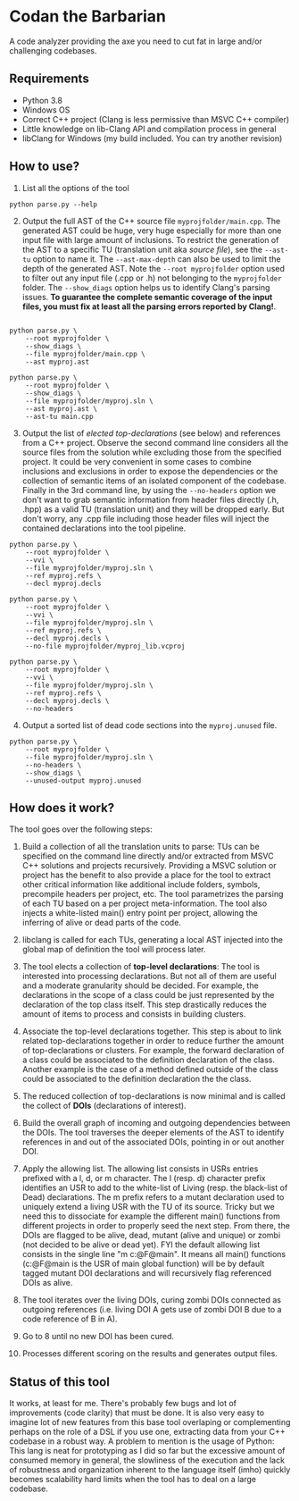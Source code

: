 # Codan the Barbarian
A code analyzer providing the axe you need to cut fat in large and/or challenging codebases.

## Requirements
- Python 3.8
- Windows OS
- Correct C++ project (Clang is less permissive than MSVC C++ compiler)
- Little knowledge on lib-Clang API and compilation process in general
- libClang for Windows (my build included. You can try another revision)

## How to use?
1. List all the options of the tool
```
python parse.py --help
```

2. Output the full AST of the C++ source file `myprojfolder/main.cpp`. The generated AST could be huge, very huge especially for more than one input file with large amount of inclusions. To restrict the generation of the AST to a specific TU (translation unit aka *source file*), see the `--ast-tu` option to name it. The `--ast-max-depth` can also be used to limit the depth of the generated AST. Note the `--root myprojfolder` option used to filter out any input file (.cpp or .h) not belonging to the `myprojfolder` folder. The `--show_diags` option helps us to identify Clang's parsing issues. **To guarantee the complete semantic coverage of the input files, you must fix at least all the parsing errors reported by Clang!**.
```

python parse.py \
    --root myprojfolder \
    --show_diags \
    --file myprojfolder/main.cpp \
    --ast myproj.ast
   
python parse.py \
    --root myprojfolder \
    --show_diags \
    --file myprojfolder/myproj.sln \
    --ast myproj.ast \
    --ast-tu main.cpp
```

3. Output the list of *elected top-declarations* (see below) and references from a C++ project. Observe the second command line considers all the source files from the solution while excluding those from the specified project. It could be very convenient in some cases to combine inclusions and exclusions in order to expose the dependencies or the collection of semantic items of an isolated component of the codebase. Finally in the 3rd command line, by using the `--no-headers` option we don't want to grab semantic information from header files directly (.h, .hpp) as a valid TU (translation unit) and they will be dropped early. But don't worry, any .cpp file including those header files will inject the contained declarations into the tool pipeline.
```
python parse.py \
    --root myprojfolder \
    --vvi \
    --file myprojfolder/myproj.sln \
    --ref myproj.refs \
    --decl myproj.decls

python parse.py \
    --root myprojfolder \
    --vvi \
    --file myprojfolder/myproj.sln \
    --ref myproj.refs \
    --decl myproj.decls \
    --no-file myprojfolder/myproj_lib.vcproj

python parse.py \
    --root myprojfolder \
    --vvi \
    --file myprojfolder/myproj.sln \
    --ref myproj.refs \
    --decl myproj.decls \
    --no-headers
```

4. Output a sorted list of dead code sections into the `myproj.unused` file.
```
python parse.py \
    --root myprojfolder \
    --file myprojfolder/myproj.sln \
    --no-headers \
    --show_diags \
    --unused-output myproj.unused
```

## How does it work?
The tool goes over the following steps:

1. Build a collection of all the translation units to parse: TUs can be specified on the command line directly and/or extracted from MSVC C++ solutions and projects recursively. Providing a MSVC solution or project has the benefit to also provide a place for the tool to extract other critical information like additional include folders, symbols, precompile headers per project, etc. The tool parametrizes the parsing of each TU based on a per project meta-information. The tool also injects a white-listed main() entry point per project, allowing the inferring of alive or dead parts of the code.

2. libclang is called for each TUs, generating a local AST injected into the global map of definition the tool will process later.

3. The tool elects a collection of **top-level declarations**: The tool is interested into processing declarations. But not all of them are useful and a moderate granularity should be decided. For example, the declarations in the scope of a class could be just represented by the declaration of the top class itself. This step drastically reduces the amount of items to process and consists in building clusters.

4. Associate the top-level declarations together. This step is about to link related top-declarations together in order to reduce further the amount of top-declarations or clusters. For example, the forward declaration of a class could be associated to the definition declaration of the class. Another example is the case of a method defined outside of the class could be associated to the definition declaration the the class.

5. The reduced collection of top-declarations is now minimal and is called the collect of **DOIs** (declarations of interest).

6. Build the overall graph of incoming and outgoing dependencies between the DOIs. The tool traverses the deeper elements of the AST to identify references in and out of the associated DOIs, pointing in or out another DOI.

7. Apply the allowing list. The allowing list consists in USRs entries prefixed with a l, d, or m character. The l (resp. d) character prefix identifies an USR to add to the white-list of Living (resp. the black-list of Dead) declarations. The m prefix refers to a mutant declaration used to uniquely extend a living USR with the TU of its source. Tricky but we need this to dissociate for example the different main() functions from different projects in order to properly seed the next step. From there, the DOIs are flagged to be alive, dead, mutant (alive and unique) or zombi (not decided to be alive or dead yet). FYI the default allowing list consists in the single line "m c:@F@main". It means all main() functions (c:@F@main is the USR of main global function) will be by default tagged mutant DOI declarations and will recursively flag referenced DOIs as alive.

8. The tool iterates over the living DOIs, curing zombi DOIs connected as outgoing references (i.e. living DOI A gets use of zombi DOI B due to a code reference of B in A).

9. Go to 8 until no new DOI has been cured.

10. Processes different scoring on the results and generates output files.

## Status of this tool
It works, at least for me. There's probably few bugs and lot of improvements (code clarity) that must be done. It is also very easy to imagine lot of new features from this base tool overlaping or complementing perhaps on the role of a DSL if you use one, extracting data from your C++ codebase in a robust way.
A problem to mention is the usage of Python: This lang is neat for prototyping as I did so far but the excessive amount of consumed memory in general, the slowliness of the execution and the lack of robustness and organization inherent to the language itself (imho) quickly becomes scalability hard limits when the tool has to deal on a large codebase.


